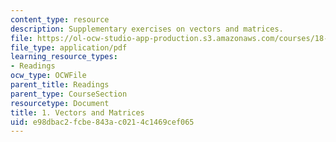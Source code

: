 ```yaml
---
content_type: resource
description: Supplementary exercises on vectors and matrices.
file: https://ol-ocw-studio-app-production.s3.amazonaws.com/courses/18-02-multivariable-calculus-fall-2007/e98dbac2fcbe843ac0214c1469cef065_vectors_matrices.pdf
file_type: application/pdf
learning_resource_types:
- Readings
ocw_type: OCWFile
parent_title: Readings
parent_type: CourseSection
resourcetype: Document
title: 1. Vectors and Matrices
uid: e98dbac2-fcbe-843a-c021-4c1469cef065
---
```

